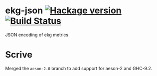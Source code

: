 # ekg-json [![Hackage version](https://img.shields.io/hackage/v/ekg-json.svg?label=Hackage)](https://hackage.haskell.org/package/ekg-json) [![Build Status](https://secure.travis-ci.org/tibbe/ekg-json.svg?branch=master)](http://travis-ci.org/tibbe/ekg-json)
JSON encoding of ekg metrics

# Scrive
Merged the `aeson-2.0` branch to add support for aeson-2 and GHC-9.2.
